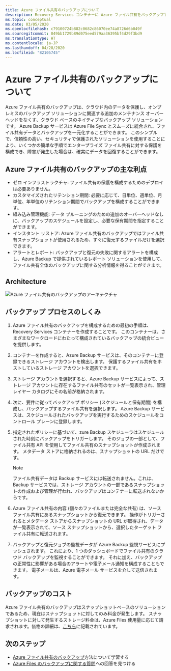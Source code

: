 ```yaml
---
title: Azure ファイル共有のバックアップについて
description: Recovery Services コンテナーに Azure ファイル共有をバックアップする方法について説明します
ms.topic: conceptual
ms.date: 03/05/2020
ms.openlocfilehash: c79100724b882c0682c86070ee74a8726d6b049f
ms.sourcegitcommit: 849bb1729b89d075eed579aa36395bf4d29f3bd9
ms.translationtype: HT
ms.contentlocale: ja-JP
ms.lasthandoff: 04/28/2020
ms.locfileid: "82105745"
---
```

# <a name="about-azure-file-share-backup"></a>Azure ファイル共有のバックアップについて

Azure ファイル共有のバックアップは、クラウド内のデータを保護し、オンプレミスのバックアップ ソリューションに関連する追加のメンテナンス オーバーヘッドをなくす、クラウド ベースのネイティブなバックアップ ソリューションです。 Azure Backup サービスは Azure File Sync とスムーズに統合され、ファイル共有データとバックアップを一元化することができます。 このシンプルで、信頼性の高い、セキュリティで保護されたソリューションを使用することにより、いくつかの簡単な手順でエンタープライズ ファイル共有に対する保護を構成でき、障害が発生した場合は、確実にデータを回復することができます。

## <a name="key-benefits-of-azure-file-share-backup"></a>Azure ファイル共有のバックアップの主な利点

* ゼロ インフラストラクチャ: ファイル共有の保護を構成するためのデプロイは必要ありません。
* カスタマイズされたリテンション期間: 必要に応じて、日単位、週単位、月単位、年単位のリテンション期間でバックアップを構成することができます。
* 組み込み管理機能: データ プルーニングのための追加のオーバーヘッドなしに、バックアップのスケジュールを設定し、必要な保有期間を指定することができます。
* インスタント リストア: Azure ファイル共有のバックアップではファイル共有スナップショットが使用されるため、すぐに復元するファイルだけを選択できます。
* アラートとレポート: バックアップと復元の失敗に関するアラートを構成し、Azure Backup で提供されているレポート ソリューションを使用して、ファイル共有全体のバックアップに関する分析情報を得ることができます。

## <a name="architecture"></a>Architecture

![Azure ファイル共有のバックアップのアーキテクチャ](./media/azure-file-share-backup-overview/azure-file-shares-backup-architecture.png)

## <a name="how-the-backup-process-works"></a>バックアップ プロセスのしくみ

1. Azure ファイル共有のバックアップを構成するための最初の手順は、Recovery Services コンテナーを作成することです。 このコンテナーは、さまざまなワークロードにわたって構成されているバックアップの統合ビューを提供します。

2. コンテナーを作成すると、Azure Backup サービスは、そのコンテナーに登録できるストレージ アカウントを検出します。 保護するファイル共有をホストしているストレージ アカウントを選択できます。

3. ストレージ アカウントを選択すると、Azure Backup サービスによって、ストレージ アカウントに存在するファイル共有のセットが一覧表示され、管理レイヤー カタログにその名前が格納されます。

4. 次に、要件に従ってバックアップ ポリシー (スケジュールと保有期間) を構成し、バックアップするファイル共有を選択します。 Azure Backup サービスは、スケジュールされたバックアップを実行するためのスケジュールをコントロール プレーンに登録します。

5. 指定されたポリシーに基づいて、zure Backup スケジューラはスケジュールされた時刻にバックアップをトリガーします。 そのジョブの一部として、ファイル共有 API を使用してファイル共有のスナップショットが作成されます。 メタデータ ストアに格納されるのは、スナップショットの URL だけです。

    >[!NOTE]
    >ファイル共有データは Backup サービスには転送されません。これは、Backup サービスでは、ストレージ アカウントの一部であるスナップショットの作成および管理が行われ、バックアップはコンテナーに転送されないからです。

6. Azure ファイル共有の内容 (個々のファイルまたは完全な共有) は、ソース ファイル共有にあるスナップショットから復元できます。 操作がトリガーされるとメタデータ ストアからスナップショットの URL が取得され、データが一覧表示されて、ソース スナップショットから、選択したターゲット ファイル共有に転送されます。

7. バックアップと復元ジョブの監視データが Azure Backup 監視サービスにプッシュされます。 これにより、1 つのダッシュボードでファイル共有のクラウド バックアップを監視することができます。 それに加え、バックアップの正常性に影響がある場合のアラートや電子メール通知を構成することもできます。 電子メールは、Azure 電子メール サービスを介して送信されます。

## <a name="backup-costs"></a>バックアップのコスト

Azure ファイル共有のバックアップはスナップショットベースのソリューションであるため、現在はスナップショットに対してのみ料金が発生します。 スナップショットに対して発生するストレージ料金は、Azure Files 使用量に応じて請求されます。価格の詳細は、[こちら](https://azure.microsoft.com/pricing/details/storage/files/)に記載されています。

## <a name="next-steps"></a>次のステップ

* [Azure ファイル共有のバックアップ](backup-afs.md)方法について学習する
* [Azure Files のバックアップに関する質問](backup-azure-files-faq.md)への回答を見つける
